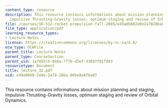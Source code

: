 ```yaml
---
content_type: resource
description: This resource contains informations about mission planning and staging,
  impulsive Thrusting-Gravity losses, optimum staging and review of Orbital Dynamics.
file: /courses/16-512-rocket-propulsion-fall-2005/e49a0b602e0e2a7828ba86be8a8fba07_lecture_32.pdf
file_type: application/pdf
learning_resource_types:
- Lecture Notes
license: https://creativecommons.org/licenses/by-nc-sa/4.0/
ocw_type: OCWFile
parent_title: Lecture Notes
parent_type: CourseSection
parent_uid: 1a7892c5-8e6a-7f7b-d3ef-33897f01fd93
resourcetype: Document
title: lecture_32.pdf
uid: e49a0b60-2e0e-2a78-28ba-86be8a8fba07
---
```

This resource contains informations about mission planning and staging, impulsive Thrusting-Gravity losses, optimum staging and review of Orbital Dynamics.